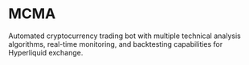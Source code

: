 # MCMA
Automated cryptocurrency trading bot with multiple technical analysis algorithms, real-time monitoring, and backtesting capabilities for Hyperliquid exchange.
